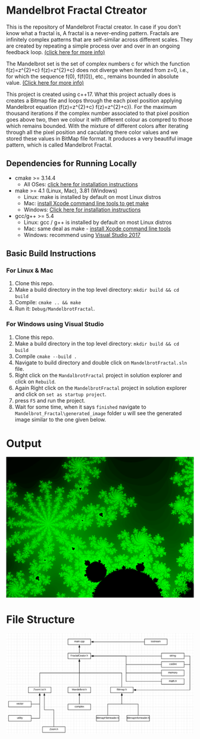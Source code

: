 # Mandelbrot Fractal Ctreator

This is the repository of Mandelbrot Fractal creator. In case if you don't know what a fractal is, A fractal is a never-ending pattern. Fractals are infinitely complex patterns that are self-similar across different scales. They are created by repeating a simple process over and over in an ongoing feedback loop. [(click here for more info)](https://fractalfoundation.org)

The Mandelbrot set is the set of complex numbers c for which the function f(z)=z^{2}+c} f(z)=z^{2}+c} does not diverge when iterated from z=0, i.e., for which the sequence f(0), f(f(0)), etc., remains bounded in absolute value. [(Click here for more info)](https://en.wikipedia.org/wiki/Mandelbrot_set)

This project is created using c++17. What this project actually does is creates a Bitmap file and loops through the each pixel position applying Mandelbrot equation (f(z)=z^{2}+c} f(z)=z^{2}+c}). For the maximum thousand iterations if the complex number associated to that pixel position goes above two, then we colour it with  different colour as compred to those which remains bounded. With the mixture of different colors after iterating through all the pixel position and caculating there color values and we stored these values in BitMap file format. It produces a very beautiful image pattern, which is called Mandelbrot Fractal.

## Dependencies for Running Locally
* cmake >= 3.14.4
  * All OSes: [click here for installation instructions](https://cmake.org/install/)
* make >= 4.1 (Linux, Mac), 3.81 (Windows)
  * Linux: make is installed by default on most Linux distros
  * Mac: [install Xcode command line tools to get make](https://developer.apple.com/xcode/features/)
  * Windows: [Click here for installation instructions](http://gnuwin32.sourceforge.net/packages/make.htm)
* gcc/g++ >= 5.4
  * Linux: gcc / g++ is installed by default on most Linux distros
  * Mac: same deal as make - [install Xcode command line tools](https://developer.apple.com/xcode/features/)
  * Windows: recommend using [Visual Studio 2017](https://visualstudio.microsoft.com/downloads/)

## Basic Build Instructions

### For Linux & Mac
1. Clone this repo.
2. Make a build directory in the top level directory: `mkdir build && cd build`
3. Compile: `cmake .. && make`
4. Run it: `Debug/MandelbrotFractal`.

### For Windows using Visual Studio
1. Clone this repo.
2. Make a build directory in the top level directory: `mkdir build && cd build`
3. Compile `cmake --build .`
4. Navigate to  build directory and double click on `MandelbrotFractal.sln` file.
5. Right click on the `MandalbrotFractal` project in solution explorer and click on `Rebuild`.
6. Again Right click on the `MandelbrotFractal` project in solution explorer and click on `set as startup project`.
7. press `F5` and run the project.
8. Wait for some time, when it says `finished` navigate to `Mandelbrot_Fractal\generated_image` folder u will see the generated image      similar to the one given below.

# Output

![Mandelbrot_frcatal](generated_image/Mandelbrot_fractal.bmp)

# File Structure

![File Realtionships](file_structure.png)
